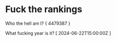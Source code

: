 # Fuck the rankings

Who the hell am I?
{ 4479387 }

What fucking year is it?
[ 2024-06-22T15:00:00Z ]
